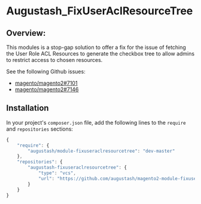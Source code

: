 # Augustash_FixUserAclResourceTree

## Overview:

This modules is a stop-gap solution to offer a fix for the issue of fetching the User Role ACL Resources to generate the checkbox tree to allow admins to restrict access to chosen resources.

See the following Github issues:

+ [magento/magento2#7101](https://github.com/magento/magento2/issues/7101)
+ [magento/magento2#7146](https://github.com/magento/magento2/issues/7146)


## Installation

In your project's `composer.json` file, add the following lines to the `require` and `repositories` sections:

```js
{
    "require": {
        "augustash/module-fixuseraclresourcetree": "dev-master"
    },
    "repositories": {
        "augustash-fixuseraclresourcetree": {
            "type": "vcs",
            "url": "https://github.com/augustash/magento2-module-fixuseraclresourcetree.git"
        }
    }
}
```
